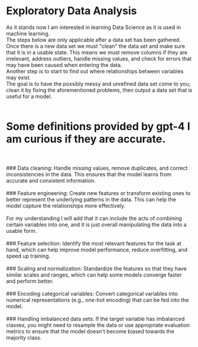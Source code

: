 # Exploratory Data Analysis

As it stands now I am interested in learning Data Science as it is used in machine learning.
</br>
The steps below are only applicable after a data set has been gathered. Once there is a new data set we must "clean" the data set and make sure that it is in a usable state. This means we must remove columns if they are irrelevant, address outliers, handle missing values, and check for errors that may have been caused when entering the data. 
</br>
Another step is to start to find out where relationships between variables may exist. 
</br>
The goal is to have the possibly messy and unrefined data set come to you; clean it by fixing the aforementioned problems, then output a data set that is useful for a model.
</br></br>
# Some definitions provided by gpt-4 I am curious if they are accurate. 
</br>
</br>
### Data cleaning: Handle missing values, remove duplicates, and correct inconsistencies in the data. This ensures that the model learns from accurate and consistent information.
</br>
</br>
### Feature engineering: 
Create new features or transform existing ones to better represent the underlying patterns in the data. This can help the model capture the relationships more effectively.
</br></br>
For my understanding I will add that it can include the acts of combining certain variables into one, and it is just overall manipulating the data into a usable form.
</br>
</br>
### Feature selection: 
Identify the most relevant features for the task at hand, which can help improve model performance, reduce overfitting, and speed up training.

</br>
</br>
### Scaling and normalization: 
Standardize the features so that they have similar scales and ranges, which can help some models converge faster and perform better.
</br>
</br>
### Encoding categorical variables: 
Convert categorical variables into numerical representations (e.g., one-hot encoding) that can be fed into the model.
</br>
</br>
### Handling imbalanced data sets: 
If the target variable has imbalanced classes, you might need to resample the data or use appropriate evaluation metrics to ensure that the model doesn't become biased towards the majority class.
